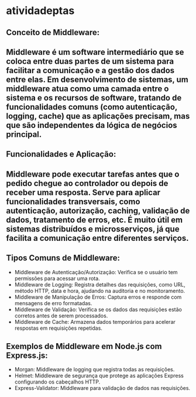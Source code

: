 # atividadeptas

## Conceito de Middleware: 
## Middleware é um software intermediário que se coloca entre duas partes de um sistema para facilitar a comunicação e a gestão dos dados entre elas. Em desenvolvimento de sistemas, um middleware atua como uma camada entre o sistema e os recursos de software, tratando de funcionalidades comuns (como autenticação, logging, cache) que as aplicações precisam, mas que são independentes da lógica de negócios principal.

## Funcionalidades e Aplicação:

## Middleware pode executar tarefas antes que o pedido chegue ao controlador ou depois de receber uma resposta. Serve para aplicar funcionalidades transversais, como autenticação, autorização, caching, validação de dados, tratamento de erros, etc. É muito útil em sistemas distribuídos e microsserviços, já que facilita a comunicação entre diferentes serviços.

## Tipos Comuns de Middleware:
- Middleware de Autenticação/Autorização: Verifica se o usuário tem permissões para acessar uma rota.
- Middleware de Logging: Registra detalhes das requisições, como URL, método HTTP, data e hora, ajudando na auditoria e no monitoramento.
- Middleware de Manipulação de Erros: Captura erros e responde com mensagens de erro formatadas.
- Middleware de Validação: Verifica se os dados das requisições estão corretos antes de serem processados.
- Middleware de Cache: Armazena dados temporários para acelerar respostas em requisições repetidas.

## Exemplos de Middleware em Node.js com Express.js:
- Morgan: Middleware de logging que registra todas as requisições.
- Helmet: Middleware de segurança que protege as aplicações Express configurando os cabeçalhos HTTP.
- Express-Validator: Middleware para validação de dados nas requisições.
